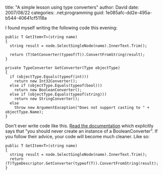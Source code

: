 
title: "A simple lesson using type converters"
author: David
date: 2007/08/22
categories: .net;programming
guid: 1e085afc-dd2e-495a-b544-40641cf5118a

I found myself writing the following code this evening:

    public T GetItem<T>(string name)
    {
      string result = node.SelectSingleNode(name).InnerText.Trim();

      return (T)GetConverter(typeof(T)).ConvertFromString(result);
    }

    private TypeConverter GetConverter(Type objectType)
    {
      if (objectType.Equals(typeof(int)))
        return new Int32Converter();
      else if (objectType.Equals(typeof(bool)))
        return new BooleanConverter();
      else if (objectType.Equals(typeof(string)))
        return new StringConverter();
      else
        throw new ArgumentException("Does not support casting to " + objectType.Name);
    }

Don't ever write code like this. [Read the documentation](http://msdn2.microsoft.com/en-us/library/system.componentmodel.booleanconverter.aspx) which explicitly says that "you should never create an instance of a BooleanConverter". If you follow their advice, your code will become much cleaner. Like so:

    public T GetItem<T>(string name)
    {
      string result = node.SelectSingleNode(name).InnerText.Trim();
      return (T)TypeDescriptor.GetConverter(typeof(T)).ConvertFromString(result);
    }


